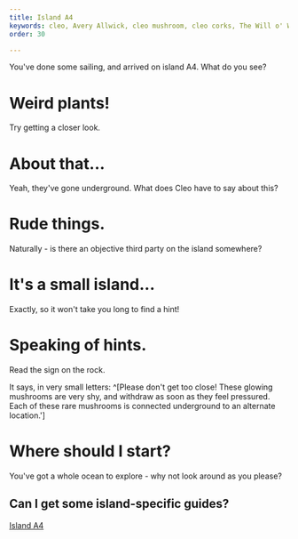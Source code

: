 ```yaml
---
title: Island A4
keywords: cleo, Avery Allwick, cleo mushroom, cleo corks, The Will o' Wisp of the Sunken Gallery
order: 30

---
```


You've done some sailing, and arrived on island A4. What do you see?

# Weird plants!
Try getting a closer look.

# About that...
Yeah, they've gone underground. What does Cleo have to say about this?

# Rude things.
Naturally - is there an objective third party on the island somewhere?

# It's a small island...
Exactly, so it won't take you long to find a hint!

# Speaking of hints.
Read the sign on the rock.

It says, in very small letters: ^[Please don't get too close! These glowing mushrooms are very shy, and withdraw as soon as they feel pressured. Each of these rare mushrooms is connected underground to an alternate location.']

# Where should I start?
You've got a whole ocean to explore - why not look around as you please?

## Can I get some island-specific guides?

[Island A4](mushrooms.md)


